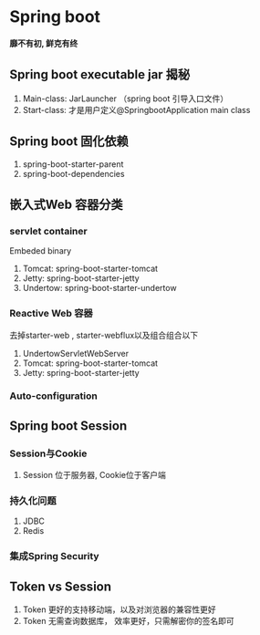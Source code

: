 # Spring boot
**靡不有初, 鲜克有终**



## Spring boot executable jar 揭秘

1. Main-class: JarLauncher （spring boot 引导入口文件）
2. Start-class: 才是用户定义@SpringbootApplication main class

## Spring boot 固化依赖
1. spring-boot-starter-parent
2. spring-boot-dependencies

## 嵌入式Web 容器分类

### servlet container
Embeded binary

1. Tomcat: spring-boot-starter-tomcat
2. Jetty: spring-boot-starter-jetty
3. Undertow: spring-boot-starter-undertow

###  Reactive Web 容器
去掉starter-web , starter-webflux以及组合组合以下
1. UndertowServletWebServer
2. Tomcat: spring-boot-starter-tomcat
3. Jetty: spring-boot-starter-jetty

### Auto-configuration

## Spring boot Session


### Session与Cookie
1. Session 位于服务器, Cookie位于客户端
   
### 持久化问题
   1. JDBC
   2. Redis
### 集成Spring Security
   
## Token vs Session
1. Token 更好的支持移动端，以及对浏览器的兼容性更好
2. Token 无需查询数据库， 效率更好，只需解密你的签名即可